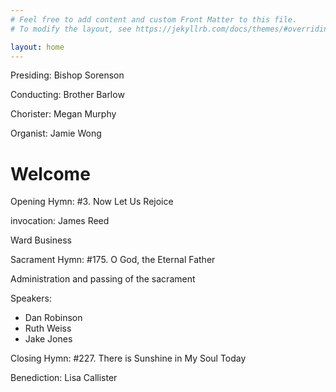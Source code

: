 ```yaml
---
# Feel free to add content and custom Front Matter to this file.
# To modify the layout, see https://jekyllrb.com/docs/themes/#overriding-theme-defaults

layout: home
---
```


Presiding: Bishop Sorenson

Conducting: Brother Barlow

Chorister: Megan Murphy

Organist: Jamie Wong

# Welcome

Opening Hymn: \#3. Now Let Us Rejoice

invocation: James Reed

Ward Business

Sacrament Hymn: \#175. O God, the Eternal Father

Administration and passing of the sacrament

Speakers: 
* Dan Robinson
* Ruth Weiss
* Jake Jones

Closing Hymn: \#227. There is Sunshine in My Soul Today

Benediction: Lisa Callister

